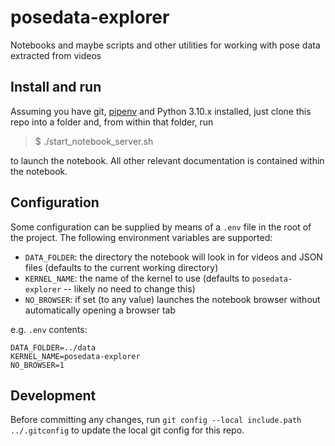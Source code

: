 # posedata-explorer

Notebooks and maybe scripts and other utilities for working with pose data extracted from videos


## Install and run

Assuming you have git, [pipenv](https://pipenv.pypa.io/en/latest/) and Python 3.10.x installed, just clone this repo into a folder and, from within that folder, run

> $ ./start_notebook_server.sh

to launch the notebook. All other relevant documentation is contained within the notebook.


## Configuration

Some configuration can be supplied by means of a `.env` file in the root of the project.  The following environment variables are supported:

* `DATA_FOLDER`: the directory the notebook will look in for videos and JSON files (defaults to the current working directory)
* `KERNEL_NAME`: the name of the kernel to use (defaults to `posedata-explorer` -- likely no need to change this)
* `NO_BROWSER`: if set (to any value) launches the notebook browser without automatically opening a browser tab

e.g. `.env` contents:

```
DATA_FOLDER=../data
KERNEL_NAME=posedata-explorer
NO_BROWSER=1 
```


## Development

Before committing any changes, run `git config --local include.path ../.gitconfig` to update the local git config for this repo.

